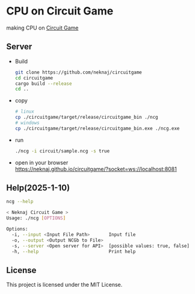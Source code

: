 # CPU on Circuit Game
making CPU on [Circuit Game](https://neknaj.github.io/circuitgame/)  

## Server
- Build  
    ```sh
    git clone https://github.com/neknaj/circuitgame
    cd circuitgame
    cargo build --release
    cd ..
    ```
- copy  
    ```sh
    # linux
    cp ./circuitgame/target/release/circuitgame_bin ./ncg
    # windows
    cp ./circuitgame/target/release/circuitgame_bin.exe ./ncg.exe
    ```
- run  
    ```sh
    ./ncg -i circuit/sample.ncg -s true
    ```
- open in your browser  
    https://neknaj.github.io/circuitgame/?socket=ws://localhost:8081

## Help(2025-1-10)

```sh
ncg --help
```

```sh
< Neknaj Circuit Game >
Usage: ./ncg [OPTIONS]

Options:
  -i, --input <Input File Path>       Input file
  -o, --output <Output NCGb to File>  
  -s, --server <Open server for API>  [possible values: true, false]
  -h, --help                          Print help
  ```

## License
This project is licensed under the MIT License.  